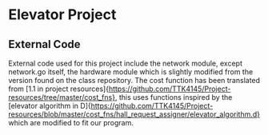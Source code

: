 # Elevator Project
## External Code
External code used for this project include the network module, except network.go itself, the hardware module which is slightly modified from the version found on the class repository. The cost function has been translated from [1.1 in project resources]{https://github.com/TTK4145/Project-resources/tree/master/cost_fns}, this uses functions inspired by the [elevator algorithm in D]{https://github.com/TTK4145/Project-resources/blob/master/cost_fns/hall_request_assigner/elevator_algorithm.d} which are modified to fit our program. 
